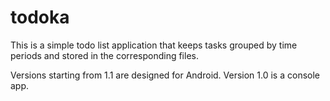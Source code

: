 # todoka
This is a simple todo list application that keeps tasks grouped by time periods and stored in the corresponding files. 

Versions starting from 1.1 are designed for Android. Version 1.0 is a console app. 
